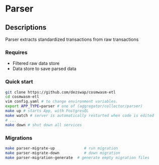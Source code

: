 # Parser

## Descriptions
Parser extracts standardized transactions from raw transactions

### Requires
- Filtered raw data store
- Data store to save parsed data


### Quick start

```zsh
git clone https://github.com/dezswap/cosmwasm-etl
cd cosmwasm-etl
vim config.yaml # to change environment variables.
export APP_TYPE=parser # one of (aggregator/collector/parser)
make up # starts App, with PostgresQL
make watch # server is automatically restarted when code is edited
# ...
make down # shut down all services
```


### Migrations

```zsh
make parser-migrate-up             # run migration
make parser-migrate-down           # down migration
make parser-migration-generate  # generate empty migration files
```


<!-- TODO: Add deployments, unit, e2e test  -->

